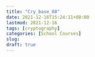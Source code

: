 ```yaml
---
title: "Cry_base_08"
date: 2021-12-16T15:24:11+08:00
lastmod: 2021-12-16
tags: [cryptography]
categories: [School Courses]
slug:
draft: true
---
```


